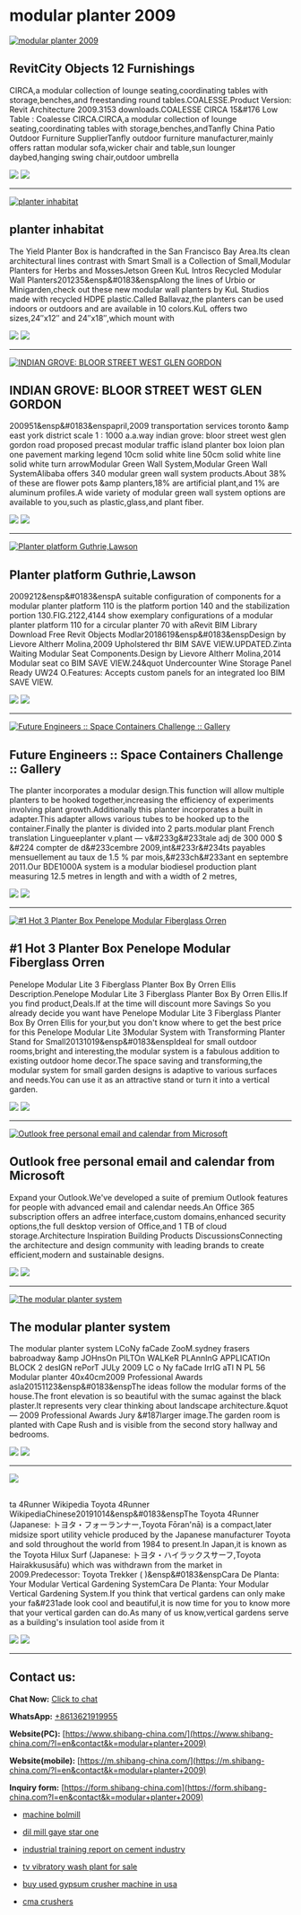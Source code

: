 # modular planter 2009

<a href="https://swt.shibang-china.com/?l=en&img&k=modular+planter+2009" target="_blank">![modular planter 2009](http://static.shibang-china.com/all-800x300/1373.jpg)</a>

## RevitCity Objects 12 Furnishings
CIRCA,a modular collection of lounge seating,coordinating tables with storage,benches,and freestanding round tables.COALESSE.Product Version: Revit Architecture 2009.3153 downloads.COALESSE CIRCA 15&#176 Low Table : Coalesse CIRCA.CIRCA,a modular collection of lounge seating,coordinating tables with storage,benches,andTanfly China Patio Outdoor Furniture SupplierTanfly outdoor furniture manufacturer,mainly offers rattan modular sofa,wicker chair and table,sun lounger daybed,hanging swing chair,outdoor umbrella


<a href="https://whatsapp.shibangsoft.com/WhatsApp.php" target="_blank" title="WhatsApp">![](http://static.shibang-china.com/icon/whatsapp.png)</a> <a href="https://swt.shibang-china.com/?l=en&icon&k=modular+planter+2009" target="_blank">![](http://static.shibang-china.com/icon/chat-en.png)</a>

---

<a href="https://swt.shibang-china.com/?l=en&img&k=modular+planter+2009" target="_blank">![planter inhabitat](http://static.shibang-china.com/all-800x300/653.jpg)</a>

## planter inhabitat
The Yield Planter Box is handcrafted in the San Francisco Bay Area.Its clean architectural lines contrast with Smart Small is a Collection of Small,Modular Planters for Herbs and MossesJetson Green KuL Intros Recycled Modular Wall Planters201235&ensp&#0183&enspAlong the lines of Urbio or Minigarden,check out these new modular wall planters by KuL Studios made with recycled HDPE plastic.Called Ballavaz,the planters can be used indoors or outdoors and are available in 10 colors.KuL offers two sizes,24″x12″ and 24″x18″,which mount with


<a href="https://whatsapp.shibangsoft.com/WhatsApp.php" target="_blank" title="WhatsApp">![](http://static.shibang-china.com/icon/whatsapp.png)</a> <a href="https://swt.shibang-china.com/?l=en&icon&k=modular+planter+2009" target="_blank">![](http://static.shibang-china.com/icon/chat-en.png)</a>

---

<a href="https://swt.shibang-china.com/?l=en&img&k=modular+planter+2009" target="_blank">![INDIAN GROVE: BLOOR STREET WEST GLEN GORDON](http://static.shibang-china.com/all-800x300/772.jpg)</a>

## INDIAN GROVE: BLOOR STREET WEST GLEN GORDON
200951&ensp&#0183&enspapril,2009 transportation services toronto &amp east york district scale 1 : 1000 a.a.way indian grove: bloor street west glen gordon road proposed precast modular traffic island planter box loion plan one pavement marking legend 10cm solid white line 50cm solid white line solid white turn arrowModular Green Wall System,Modular Green Wall SystemAlibaba offers 340 modular green wall system products.About 38% of these are flower pots &amp planters,18% are artificial plant,and 1% are aluminum profiles.A wide variety of modular green wall system options are available to you,such as plastic,glass,and plant fiber.


<a href="https://whatsapp.shibangsoft.com/WhatsApp.php" target="_blank" title="WhatsApp">![](http://static.shibang-china.com/icon/whatsapp.png)</a> <a href="https://swt.shibang-china.com/?l=en&icon&k=modular+planter+2009" target="_blank">![](http://static.shibang-china.com/icon/chat-en.png)</a>

---

<a href="https://swt.shibang-china.com/?l=en&img&k=modular+planter+2009" target="_blank">![Planter platform Guthrie,Lawson](http://static.shibang-china.com/all-800x300/643.jpg)</a>

## Planter platform Guthrie,Lawson
2009212&ensp&#0183&enspA suitable configuration of components for a modular planter platform 110 is the platform portion 140 and the stabilization portion 130.FIG.2122,4144 show exemplary configurations of a modular planter platform 110 for a circular planter 70 with aRevit BIM Library Download Free Revit Objects Modlar2018619&ensp&#0183&enspDesign by Lievore Altherr Molina,2009 Upholstered thr BIM SAVE VIEW.UPDATED.Zinta Waiting Modular Seat Components.Design by Lievore Altherr Molina,2014 Modular seat co BIM SAVE VIEW.24&quot Undercounter Wine Storage Panel Ready UW24 O.Features: Accepts custom panels for an integrated loo BIM SAVE VIEW.


<a href="https://whatsapp.shibangsoft.com/WhatsApp.php" target="_blank" title="WhatsApp">![](http://static.shibang-china.com/icon/whatsapp.png)</a> <a href="https://swt.shibang-china.com/?l=en&icon&k=modular+planter+2009" target="_blank">![](http://static.shibang-china.com/icon/chat-en.png)</a>

---

<a href="https://swt.shibang-china.com/?l=en&img&k=modular+planter+2009" target="_blank">![Future Engineers :: Space Containers Challenge :: Gallery](http://static.shibang-china.com/all-800x300/1506.jpg)</a>

## Future Engineers :: Space Containers Challenge :: Gallery
The planter incorporates a modular design.This function will allow multiple planters to be hooked together,increasing the efficiency of experiments involving plant growth.Additionally this planter incorporates a built in adapter.This adapter allows various tubes to be hooked up to the container.Finally the planter is divided into 2 parts.modular plant French translation Lingueeplanter v.plant — v&#233g&#233tale adj de 300 000 $ &#224 compter de d&#233cembre 2009,int&#233r&#234ts payables mensuellement au taux de 1.5 % par mois,&#233ch&#233ant en septembre 2011.Our BDE1000A system is a modular biodiesel production plant measuring 12.5 metres in length and with a width of 2 metres,


<a href="https://whatsapp.shibangsoft.com/WhatsApp.php" target="_blank" title="WhatsApp">![](http://static.shibang-china.com/icon/whatsapp.png)</a> <a href="https://swt.shibang-china.com/?l=en&icon&k=modular+planter+2009" target="_blank">![](http://static.shibang-china.com/icon/chat-en.png)</a>

---

<a href="https://swt.shibang-china.com/?l=en&img&k=modular+planter+2009" target="_blank">![#1 Hot 3 Planter Box Penelope Modular Fiberglass Orren](http://static.shibang-china.com/all-800x300/601.jpg)</a>

## #1 Hot 3 Planter Box Penelope Modular Fiberglass Orren
Penelope Modular Lite 3 Fiberglass Planter Box By Orren Ellis Description.Penelope Modular Lite 3 Fiberglass Planter Box By Orren Ellis.If you find product,Deals.If at the time will discount more Savings So you already decide you want have Penelope Modular Lite 3 Fiberglass Planter Box By Orren Ellis for your,but you don't know where to get the best price for this Penelope Modular Lite 3Modular System with Transforming Planter Stand for Small20131019&ensp&#0183&enspIdeal for small outdoor rooms,bright and interesting,the modular system is a fabulous addition to existing outdoor home decor.The space saving and transforming,the modular system for small garden designs is adaptive to various surfaces and needs.You can use it as an attractive stand or turn it into a vertical garden.


<a href="https://whatsapp.shibangsoft.com/WhatsApp.php" target="_blank" title="WhatsApp">![](http://static.shibang-china.com/icon/whatsapp.png)</a> <a href="https://swt.shibang-china.com/?l=en&icon&k=modular+planter+2009" target="_blank">![](http://static.shibang-china.com/icon/chat-en.png)</a>

---

<a href="https://swt.shibang-china.com/?l=en&img&k=modular+planter+2009" target="_blank">![Outlook free personal email and calendar from Microsoft](http://static.shibang-china.com/all-800x300/287.jpg)</a>

## Outlook free personal email and calendar from Microsoft
Expand your Outlook.We've developed a suite of premium Outlook features for people with advanced email and calendar needs.An Office 365 subscription offers an adfree interface,custom domains,enhanced security options,the full desktop version of Office,and 1 TB of cloud storage.Architecture Inspiration Building Products DiscussionsConnecting the architecture and design community with leading brands to create efficient,modern and sustainable designs.


<a href="https://whatsapp.shibangsoft.com/WhatsApp.php" target="_blank" title="WhatsApp">![](http://static.shibang-china.com/icon/whatsapp.png)</a> <a href="https://swt.shibang-china.com/?l=en&icon&k=modular+planter+2009" target="_blank">![](http://static.shibang-china.com/icon/chat-en.png)</a>

---

<a href="https://swt.shibang-china.com/?l=en&img&k=modular+planter+2009" target="_blank">![The modular planter system](http://static.shibang-china.com/all-800x300/971.jpg)</a>

## The modular planter system
The modular planter system LCoNy faCade ZooM.sydney frasers babroadway &amp JOHnsOn PILTOn WALKeR PLAnnInG APPLICATIOn BLOCK 2 desIGN rePorT JULy 2009 LC o Ny faCade IrrIG aTI N PL 56 Modular planter 40x40cm2009 Professional Awards asla20151123&ensp&#0183&enspThe ideas follow the modular forms of the house.The front elevation is so beautiful with the sumac against the black plaster.It represents very clear thinking about landscape architecture.&quot — 2009 Professional Awards Jury &#187larger image.The garden room is planted with Cape Rush and is visible from the second story hallway and bedrooms.


<a href="https://whatsapp.shibangsoft.com/WhatsApp.php" target="_blank" title="WhatsApp">![](http://static.shibang-china.com/icon/whatsapp.png)</a> <a href="https://swt.shibang-china.com/?l=en&icon&k=modular+planter+2009" target="_blank">![](http://static.shibang-china.com/icon/chat-en.png)</a>

---

<a href="https://swt.shibang-china.com/?l=en&img&k=modular+planter+2009" target="_blank">![](http://static.shibang-china.com/all-800x300/1438.jpg)</a>

## 
ta 4Runner Wikipedia 			 					 							 			 Toyota 4Runner WikipediaChinese20191014&ensp&#0183&enspThe Toyota 4Runner (Japanese: トヨタ・フォーランナー,Toyota Fōran'nā) is a compact,later midsize sport utility vehicle produced by the Japanese manufacturer Toyota and sold throughout the world from 1984 to present.In Japan,it is known as the Toyota Hilux Surf (Japanese: トヨタ・ハイラックスサーフ,Toyota Hairakkususāfu) which was withdrawn from the market in 2009.Predecessor: Toyota Trekker ( )&ensp&#0183&enspCara De Planta: Your Modular Vertical Gardening SystemCara De Planta: Your Modular Vertical Gardening System.If you think that vertical gardens can only make your fa&#231ade look cool and beautiful,it is now time for you to know more that your vertical garden can do.As many of us know,vertical gardens serve as a building's insulation tool aside from it


<a href="https://whatsapp.shibangsoft.com/WhatsApp.php" target="_blank" title="WhatsApp">![](http://static.shibang-china.com/icon/whatsapp.png)</a> <a href="https://swt.shibang-china.com/?l=en&icon&k=modular+planter+2009" target="_blank">![](http://static.shibang-china.com/icon/chat-en.png)</a>

---
## Contact us:

**Chat Now:** [Click to chat](https://swt.shibang-china.com?l=en&contact&k=modular+planter+2009)

**WhatsApp:**  [+8613621919955](https://whatsapp.shibangsoft.com/WhatsApp.php)

**Website(PC):** [https://www.shibang-china.com/](https://www.shibang-china.com/?l=en&contact&k=modular+planter+2009)

**Website(mobile):** [https://m.shibang-china.com/](https://m.shibang-china.com/?l=en&contact&k=modular+planter+2009)

**Inquiry form:** [https://form.shibang-china.com](https://form.shibang-china.com?l=en&contact&k=modular+planter+2009)

* [machine bolmill](../122/machine%20bolmill.md)

* [dil mill gaye star one](../119/dil%20mill%20gaye%20star%20one.md)

* [industrial training report on cement industry](../118/industrial%20training%20report%20on%20cement%20industry.md)

* [tv vibratory wash plant for sale](../121/tv%20vibratory%20wash%20plant%20for%20sale.md)

* [buy used gypsum crusher machine in usa](../122/buy%20used%20gypsum%20crusher%20machine%20in%20usa.md)

* [cma crushers](../114/cma%20crushers.md)